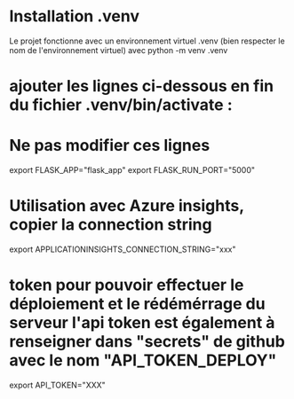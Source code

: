 # Installation .venv
Le projet fonctionne avec un environnement virtuel .venv (bien respecter le nom de l'environnement virtuel) avec
python -m venv .venv

# ajouter les lignes ci-dessous en fin du fichier .venv/bin/activate :

# Ne pas modifier ces lignes
export FLASK_APP="flask_app"
export FLASK_RUN_PORT="5000"

# Utilisation avec Azure insights, copier la connection string
export APPLICATIONINSIGHTS_CONNECTION_STRING="xxx"

# token pour pouvoir effectuer le déploiement et le rédémérrage du serveur l'api token est également à renseigner dans "secrets" de github avec le nom "API_TOKEN_DEPLOY"
export API_TOKEN="XXX"